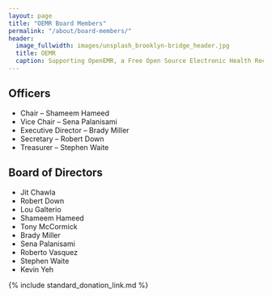 ```yaml
---
layout: page
title: "OEMR Board Members"
permalink: "/about/board-members/"
header:
  image_fullwidth: images/unsplash_brooklyn-bridge_header.jpg
  title: OEMR
  caption: Supporting OpenEMR, a Free Open Source Electronic Health Record
---
```


## Officers
* Chair – Shameem Hameed
* Vice Chair – Sena Palanisami
* Executive Director – Brady Miller
* Secretary – Robert Down
* Treasurer – Stephen Waite

## Board of Directors
* Jit Chawla
* Robert Down
* Lou Galterio
* Shameem Hameed
* Tony McCormick
* Brady Miller
* Sena Palanisami
* Roberto Vasquez
* Stephen Waite
* Kevin Yeh

{% include standard_donation_link.md %}

